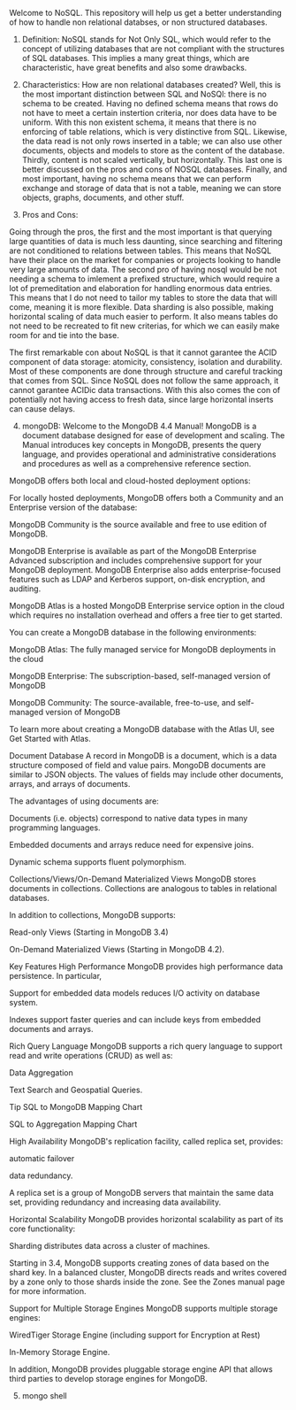 Welcome to NoSQL. This repository will help us get a better understanding of how to handle non relational databses, or non structured databases. 

1) Definition: 
NoSQL stands for Not Only SQL, which would refer to the concept of utilizing databases that are not compliant with the structures of SQL databases. This implies a many great things, which are characteristic, have great benefits and also some drawbacks.

2) Characteristics:
How are non relational databases created? Well, this is the most important distinction between SQL and NoSQl: there is no schema to be created. Having no defined schema means that rows do not have to meet a certain instertion criteria, nor does data have to be uniform. With this non existent schema, it means that there is no enforcing of table relations, which is very distinctive from SQL. Likewise, the data read is not only rows inserted in a table; we can also use other documents, objects and models to store as the content of the database. Thirdly, content is not scaled vertically, but horizontally. This last one is better discussed on the pros and cons of NOSQL databases. Finally, and most important, having no schema means that we can perform exchange and storage of data that is not a table, meaning we can store objects, graphs, documents, and other stuff.

3) Pros and Cons:

Going through the pros, the first and the most important is that querying large quantities of data is much less daunting, since searching and filtering are not conditioned to relations between tables. This means that NoSQL have their place on the market for companies or projects looking to handle very large amounts of data. The second pro of having nosql would be not needing a schema to imlement a prefixed structure, which would require a lot of premeditation and elaboration for handling enormous data entries. This means that I do not need to tailor my tables to store the data that will come, meaning it is more flexible. Data sharding is also possible, making horizontal scaling of data much easier to perform. It also means tables do not need to be recreated to fit new criterias, for which we can easily make room for and tie into the base.

The first remarkable con about NoSQL is that it cannot garantee the ACID component of data storage: atomicity, consistency, isolation and durability. Most of these components are done through structure and careful tracking that comes from SQL. Since NoSQL does not follow the same approach, it cannot garantee ACIDic data transactions. With this also comes the con of potentially not having access to fresh data, since large horizontal inserts can cause delays. 

4) mongoDB:
Welcome to the MongoDB 4.4 Manual! MongoDB is a document database designed for ease of development and scaling. The Manual introduces key concepts in MongoDB, presents the query language, and provides operational and administrative considerations and procedures as well as a comprehensive reference section.

MongoDB offers both local and cloud-hosted deployment options:

For locally hosted deployments, MongoDB offers both a Community and an Enterprise version of the database:

MongoDB Community is the source available and free to use edition of MongoDB.

MongoDB Enterprise is available as part of the MongoDB Enterprise Advanced subscription and includes comprehensive support for your MongoDB deployment. MongoDB Enterprise also adds enterprise-focused features such as LDAP and Kerberos support, on-disk encryption, and auditing.

MongoDB Atlas is a hosted MongoDB Enterprise service option in the cloud which requires no installation overhead and offers a free tier to get started.

You can create a MongoDB database in the following environments:

MongoDB Atlas: The fully managed service for MongoDB deployments in the cloud

MongoDB Enterprise: The subscription-based, self-managed version of MongoDB

MongoDB Community: The source-available, free-to-use, and self-managed version of MongoDB

To learn more about creating a MongoDB database with the Atlas UI, see Get Started with Atlas.

Document Database
A record in MongoDB is a document, which is a data structure composed of field and value pairs. MongoDB documents are similar to JSON objects. The values of fields may include other documents, arrays, and arrays of documents.

The advantages of using documents are:

Documents (i.e. objects) correspond to native data types in many programming languages.

Embedded documents and arrays reduce need for expensive joins.

Dynamic schema supports fluent polymorphism.

Collections/Views/On-Demand Materialized Views
MongoDB stores documents in collections. Collections are analogous to tables in relational databases.

In addition to collections, MongoDB supports:

Read-only Views (Starting in MongoDB 3.4)

On-Demand Materialized Views (Starting in MongoDB 4.2).

Key Features
High Performance
MongoDB provides high performance data persistence. In particular,

Support for embedded data models reduces I/O activity on database system.

Indexes support faster queries and can include keys from embedded documents and arrays.

Rich Query Language
MongoDB supports a rich query language to support read and write operations (CRUD) as well as:

Data Aggregation

Text Search and Geospatial Queries.

Tip
SQL to MongoDB Mapping Chart

SQL to Aggregation Mapping Chart

High Availability
MongoDB's replication facility, called replica set, provides:

automatic failover

data redundancy.

A replica set is a group of MongoDB servers that maintain the same data set, providing redundancy and increasing data availability.

Horizontal Scalability
MongoDB provides horizontal scalability as part of its core functionality:

Sharding distributes data across a cluster of machines.

Starting in 3.4, MongoDB supports creating zones of data based on the shard key. In a balanced cluster, MongoDB directs reads and writes covered by a zone only to those shards inside the zone. See the Zones manual page for more information.

Support for Multiple Storage Engines
MongoDB supports multiple storage engines:

WiredTiger Storage Engine (including support for Encryption at Rest)

In-Memory Storage Engine.

In addition, MongoDB provides pluggable storage engine API that allows third parties to develop storage engines for MongoDB.

5) mongo shell